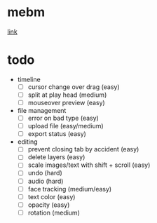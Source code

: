 # mebm

[link](http://bwasti.github.io/mebm)

# todo

- timeline
  - [ ] cursor change over drag (easy)
  - [ ] split at play head (medium)
  - [ ] mouseover preview (easy)
- file management
  - [ ] error on bad type (easy)
  - [ ] upload file (easy/medium)
  - [ ] export status (easy)
- editing
  - [ ] prevent closing tab by accident (easy)
  - [ ] delete layers (easy)
  - [ ] scale images/text with shift + scroll (easy)
  - [ ] undo (hard)
  - [ ] audio (hard)
  - [ ] face tracking (medium/easy)
  - [ ] text color (easy)
  - [ ] opacity (easy)
  - [ ] rotation (medium)
